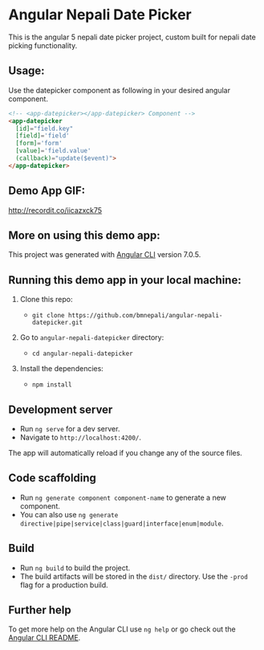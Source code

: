 # Angular Nepali Date Picker

This is the angular 5 nepali date picker project, custom built for nepali date picking functionality.

## Usage:

Use the datepicker component as following in your desired angular component.

```html
<!-- <app-datepicker></app-datepicker> Component -->
<app-datepicker 
  [id]="field.key" 
  [field]='field' 
  [form]='form' 
  [value]='field.value' 
  (callback)="update($event)">
</app-datepicker>
```

## Demo App GIF:

http://recordit.co/iicazxck75

## More on using this demo app:

This project was generated with [Angular CLI](https://github.com/angular/angular-cli) version 7.0.5.

## Running this demo app in your local machine:

1. Clone this repo:
   - `git clone https://github.com/bmnepali/angular-nepali-datepicker.git`

2. Go to `angular-nepali-datepicker` directory:
   - `cd angular-nepali-datepicker`

3. Install the dependencies:
   - `npm install`

## Development server

- Run `ng serve` for a dev server. 
- Navigate to `http://localhost:4200/`. 

The app will automatically reload if you change any of the source files.

## Code scaffolding

- Run `ng generate component component-name` to generate a new component. 
- You can also use `ng generate directive|pipe|service|class|guard|interface|enum|module`.

## Build

- Run `ng build` to build the project. 
- The build artifacts will be stored in the `dist/` directory. Use the `-prod` flag for a production build.

## Further help

To get more help on the Angular CLI use `ng help` or go check out the [Angular CLI README](https://github.com/angular/angular-cli/blob/master/README.md).
